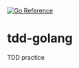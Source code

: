 [![Go Reference](https://pkg.go.dev/badge/github.com/Moranilt/tdd-golang.svg)](https://pkg.go.dev/github.com/Moranilt/tdd-golang)
# tdd-golang


TDD practice
